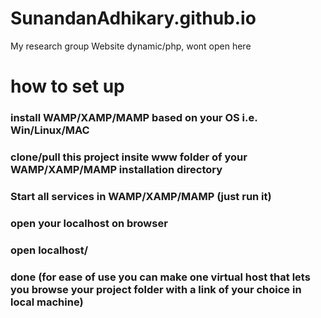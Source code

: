 # SunandanAdhikary.github.io
My research group Website
dynamic/php, wont open here
# how to set up
### install WAMP/XAMP/MAMP based on your OS i.e. Win/Linux/MAC
### clone/pull this project insite www folder of your  WAMP/XAMP/MAMP installation directory
### Start all services in WAMP/XAMP/MAMP (just run it)
### open your localhost on browser
### open localhost/<your project folder name>
### done (for ease of use you can make one virtual host that lets you browse your project folder with a link of your choice in local machine)


